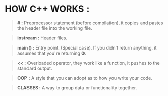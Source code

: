 # HOW C++ WORKS :

>**# :** Preprocessor statement (before compilation), it copies and pastes the header file into the working file.

>**iostream :** Header files.

>**main() :** Entry point. (Special case). If you didn't return anything, it assumes that you're returning **0**.

>**<< :** Overloaded operator, they work like a function, it pushes to the standard output.

>**OOP :** A style that you can adopt as to how you write your code.

>**CLASSES :** A way to group data or functionality together.
